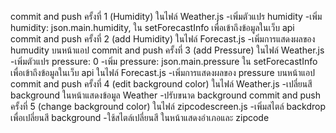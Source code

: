 commit and push ครั้งที่ 1 (Humidity)
    ในไฟล์ Weather.js
        -เพิ่มตัวแปร humidity 
        -เพิ่ม humidity: json.main.humidity, ใน setForecastInfo เพื่อเข้าถึงข้อมูลในเว็บ api
commit and push ครั้งที่ 2 (add Humidity)
    ในไฟล์ Forecast.js
        -เพิ่มการแสดงผลของ humudity บนหน้าแอป
commit and push ครั้งที่ 3 (add Pressure)
    ในไฟล์ Weather.js
        -เพิ่มตัวแปร  pressure: 0
        -เพิ่ม  pressure: json.main.pressure ใน setForecastInfo เพื่อเข้าถึงข้อมูลในเว็บ api
    ในไฟล์ Forecast.js
        -เพิ่มการแสดงผลของ pressure บนหน้าแอป       
commit and push ครั้งที่ 4 (edit background color)
    ในไฟล์ Weather.js
        -เปลี่ยนสี background ในหน้าแสดงข้อมูล Weather
        -ปรับขนาด background 
commit and push ครั้งที่ 5 (change background color)
    ในไฟล์ zipcodescreen.js
        -เพิ่มสไตล์ backdrop เพื่อเปลี่ยนสี background
        -ใช้สไตล์เปลี่ยนสี ในหน้าแสดงอำเภอและ zipcode